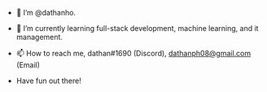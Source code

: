 - 👋 I’m @dathanho.
- 🌱 I’m currently learning full-stack development, machine learning, and it management.
- 📫 How to reach me, dathan#1690 (Discord), dathanph08@gmail.com (Email)

- Have fun out there!
